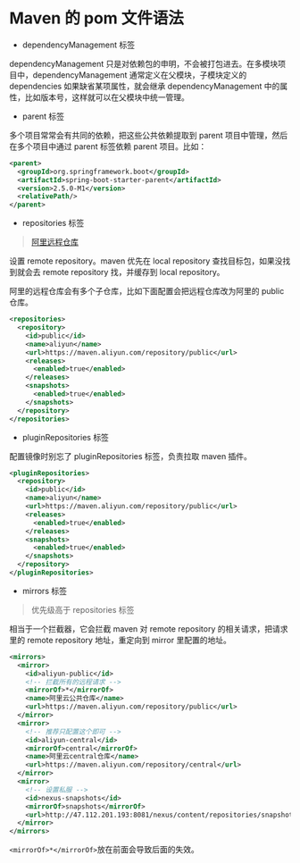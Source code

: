 # Maven 的 pom 文件语法

- dependencyManagement 标签

dependencyManagement 只是对依赖包的申明，不会被打包进去。在多模块项目中，dependencyManagement 通常定义在父模块，子模块定义的 dependencies 如果缺省某项属性，就会继承 dependencyManagement 中的属性，比如版本号，这样就可以在父模块中统一管理。

- parent 标签

多个项目常常会有共同的依赖，把这些公共依赖提取到 parent 项目中管理，然后在多个项目中通过 parent 标签依赖 parent 项目。比如：

```xml
<parent>
  <groupId>org.springframework.boot</groupId>
  <artifactId>spring-boot-starter-parent</artifactId>
  <version>2.5.0-M1</version>
  <relativePath/>
</parent>
```

- repositories 标签

> [阿里远程仓库](https://maven.aliyun.com/mvn/guide)

设置 remote repository。maven 优先在 local repository 查找目标包，如果没找到就会去 remote repository 找，并缓存到 local repository。

阿里的远程仓库会有多个子仓库，比如下面配置会把远程仓库改为阿里的 public 仓库。

```xml
<repositories>
  <repository>
    <id>public</id>
    <name>aliyun</name>
    <url>https://maven.aliyun.com/repository/public</url>
    <releases>
      <enabled>true</enabled>
    </releases>
    <snapshots>
      <enabled>true</enabled>
    </snapshots>
  </repository>
</repositories>
```

- pluginRepositories 标签

配置镜像时别忘了 pluginRepositories 标签，负责拉取 maven 插件。

```xml
<pluginRepositories>
  <repository>
    <id>public</id>
    <name>aliyun</name>
    <url>https://maven.aliyun.com/repository/public</url>
    <releases>
      <enabled>true</enabled>
    </releases>
    <snapshots>
      <enabled>true</enabled>
    </snapshots>
  </repository>
</pluginRepositories>
```

- mirrors 标签

> 优先级高于 repositories 标签

相当于一个拦截器，它会拦截 maven 对 remote repository 的相关请求，把请求里的 remote repository 地址，重定向到 mirror 里配置的地址。

```xml
<mirrors>
  <mirror>
    <id>aliyun-public</id>
    <!-- 拦截所有的远程请求 -->
    <mirrorOf>*</mirrorOf>
    <name>阿里云公共仓库</name>
    <url>https://maven.aliyun.com/repository/public</url>
  </mirror>
  <mirror>
    <!-- 推荐只配置这个即可 -->
    <id>aliyun-central</id>
    <mirrorOf>central</mirrorOf>
    <name>阿里云central仓库</name>
    <url>https://maven.aliyun.com/repository/central</url>
  </mirror>
  <mirror>
    <!-- 设置私服 -->
    <id>nexus-snapshots</id>
    <mirrorOf>snapshots</mirrorOf>
    <url>http://47.112.201.193:8081/nexus/content/repositories/snapshots</url>
  </mirror>
</mirrors>
```

`<mirrorOf>*</mirrorOf>`放在前面会导致后面的失效。

